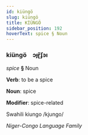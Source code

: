 ```yaml
---
id: kiüngö
slug: kiüngö
title: KİÜNGÖ
sidebar_position: 192
hoverText: spice § Noun
---
```


### kiüngö&emsp;<span kind="abugida">ɔɟɽ̃ʄꜿı</span>

*spice* **§** Noun

**Verb**: to be a spice

**Noun**: spice

**Modifier**: spice-related

Swahili kiungo /kjungo/

*Niger-Congo Language Family*